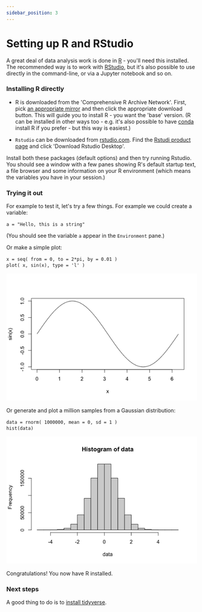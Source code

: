 ```yaml
---
sidebar_position: 3
---
```


# Setting up R and RStudio

A great deal of data analysis work is done in [R](https://www.r-project.org) - you'll need this
installed. The recommended way is to work with [RStudio](https://www.rstudio.com), but it's also
possible to use directly in the command-line, or via a Jupyter notebook and so on.

### Installing R directly

* R is downloaded from the 'Comprehensive R Archive Network'. First, pick [an appropriate
  mirror](https://cran.r-project.org/mirrors.html) and then click the appropriate download button.
  This will guide you to install R - you want the 'base' version. (R can be installed in other ways
  too - e.g. it's also possible to have [conda](CONDA.md) install R if you prefer - but this way is easiest.)

* `Rstudio` can be downloaded from [rstudio.com](https://www.rstudio.com). Find the [Rstudi product
  page](https://www.rstudio.com/products/rstudio/) and click 'Download Rstudio Desktop'.

Install both these packages (default options) and then try running Rstudio. You should see a window
with a few panes showing R's default startup text, a file browser and some information on your R
environment (which means the variables you have in your session.)

### Trying it out

For example to test it, let's try a few things.  For example we could create a variable:

```
a = "Hello, this is a string"
```

(You should see the variable `a` appear in the `Environment` pane.)

Or make a simple plot:

```
x = seq( from = 0, to = 2*pi, by = 0.01 )
plot( x, sin(x), type = 'l' )
```

![img](images/sin.png)

Or generate and plot a million samples from a Gaussian distribution:

```
data = rnorm( 1000000, mean = 0, sd = 1 )
hist(data)
```

![img](images/histogram.png)

Congratulations!  You now have R installed.  

### Next steps

A good thing to do is to [install tidyverse](tidyverse.md).
